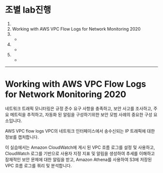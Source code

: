 # 조별 lab진행

1. 
2. Working with AWS VPC Flow Logs for Network Monitoring 2020
3. -
4. -
5. -





---

# Working with AWS VPC Flow Logs for Network Monitoring 2020

네트워크 트래픽 모니터링은 규정 준수 요구 사항을 충족하고, 보안 사고를 조사하고, 주요 메트릭을 추적하고, 자동화 된 알림을 구성하기위한 보안 모범 사례의 중요한 구성 요소입니다.

AWS VPC flow logs VPC의 네트워크 인터페이스에서 송수신되는 IP 트래픽에 대한 정보를 캡처합니다.

이 실습에서는 Amazon CloudWatch에 게시 된 VPC 흐름 로그를 설정 및 사용하고, CloudWatch 로그를 기반으로 사용자 지정 지표 및 알림을 생성하여 추세를 이해하고 잠재적인 보안 문제에 대한 알림을 받고, Amazon Athena를 사용하여 S3에 저장된 VPC 흐름 로그를 쿼리 및 분석합니다.